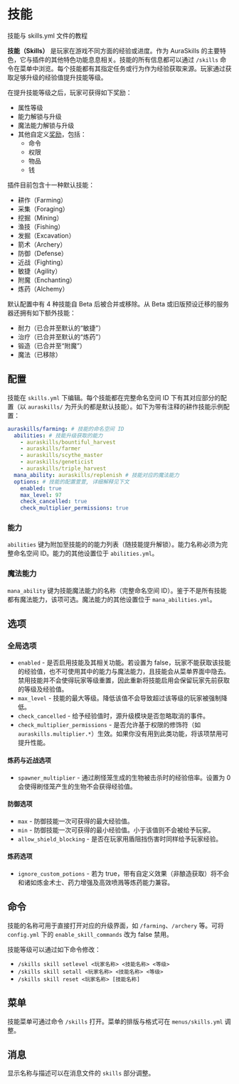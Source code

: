 # 技能

技能与 skills.yml 文件的教程

**技能（Skills）** 是玩家在游戏不同方面的经验或进度。作为 AuraSkills 的主要特色，它与插件的其他特色功能息息相关。技能的所有信息都可以通过 `/skills` 命令在菜单中浏览。每个技能都有其指定任务或行为作为经验获取来源。玩家通过获取足够升级的经验值提升技能等级。

在提升技能等级之后，玩家可获得如下奖励：

* 属性等级
* 能力解锁与升级
* 魔法能力解锁与升级
* 其他自定义[奖励](rewards.md)，包括：
  * 命令
  * 权限
  * 物品
  * 钱

插件目前包含十一种默认技能：

* 耕作（Farming）
* 采集（Foraging）
* 挖掘（Mining）
* 渔技（Fishing）
* 发掘（Excavation）
* 箭术（Archery）
* 防御（Defense）
* 近战（Fighting）
* 敏捷（Agility）
* 附魔（Enchanting）
* 炼药（Alchemy）

默认配置中有 4 种技能自 Beta 后被合并或移除。从 Beta 或旧版预设迁移的服务器还拥有如下额外技能：

* 耐力（已合并至默认的“敏捷”）
* 治疗（已合并至默认的“炼药”）
* 锻造（已合并至“附魔”）
* 魔法（已移除）

## 配置

技能在 `skills.yml` 下编辑。每个技能都在完整命名空间 ID 下有其对应部分的配置（以 `auraskills/` 为开头的都是默认技能）。如下为带有注释的耕作技能示例配置：

``` YAML title="skills.auraskills/farming.yml"
auraskills/farming: # 技能的命名空间 ID
  abilities: # 技能升级获取的能力
    - auraskills/bountiful_harvest
    - auraskills/farmer
    - auraskills/scythe_master
    - auraskills/geneticist
    - auraskills/triple_harvest
  mana_ability: auraskills/replenish # 技能对应的魔法能力
  options: # 技能的配置萱萱, 详细解释见下文
    enabled: true
    max_level: 97
    check_cancelled: true
    check_multiplier_permissions: true
```

### 能力

`abilities` 键为附加至技能的的能力列表（随技能提升解锁）。能力名称必须为完整命名空间 ID。能力的其他设置位于 `abilities.yml`。

### 魔法能力

`mana_ability` 键为技能魔法能力的名称（完整命名空间 ID）。鉴于不是所有技能都有魔法能力，该项可选。魔法能力的其他设置位于 `mana_abilities.yml`。

## 选项

### 全局选项

* `enabled` - 是否启用技能及其相关功能。若设置为 false，玩家不能获取该技能的经验值，也不可使用其中的能力与魔法能力，且技能会从菜单界面中隐去。禁用技能并不会使得玩家等级重置，因此重新将技能启用会保留玩家先前获取的等级及经验值。
* `max_level` - 技能的最大等级。降低该值不会导致超过该等级的玩家被强制降低。
* `check_cancelled` - 给予经验值时，源升级模块是否忽略取消的事件。
* `check_multiplier_permissions` - 是否允许基于权限的修饰符（如 `auraskills.multiplier.*`）生效。如果你没有用到此类功能，将该项禁用可提升性能。

#### 炼药与近战选项

* `spawner_multiplier` - 通过刷怪笼生成的生物被击杀时的经验倍率。设置为 0 会使得刷怪笼产生的生物不会获得经验值。

#### 防御选项

* `max` - 防御技能一次可获得的最大经验值。
* `min` - 防御技能一次可获得的最小经验值。小于该值则不会被给予玩家。
* `allow_shield_blocking` - 是否在玩家用盾阻挡伤害时同样给予玩家经验。

#### 炼药选项

* `ignore_custom_potions` - 若为 true，带有自定义效果（非酿造获取）将不会和诸如炼金术士、药力增强及高效喷溅等炼药能力兼容。

## 命令

技能的名称可用于直接打开对应的升级界面，如 `/farming`、`/archery` 等。可将 `config.yml` 下的 `enable_skill_commands` 改为 false 禁用。

技能等级可以通过如下命令修改：

* `/skills skill setlevel <玩家名称> <技能名称> <等级>`
* `/skills skill setall <玩家名称> <技能名称> <等级>`
* `/skills skill reset <玩家名称> [技能名称]`

## 菜单

技能菜单可通过命令 `/skills` 打开。菜单的排版与格式可在 `menus/skills.yml` 调整。

## 消息

显示名称与描述可以在消息文件的 `skills` 部分调整。